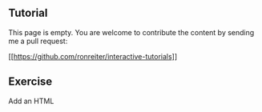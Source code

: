 Tutorial
--------

This page is empty. You are welcome to contribute the content by sending me a pull request:

[[https://github.com/ronreiter/interactive-tutorials]]

Exercise
--------
Add an HTML <style> tag for a heading or a paragraph.
Change it to either background-color or color.
Add a color that you prefer.

[[https://github.com/ronreiter/interactive-tutorials]]


Tutorial Code
-------------


    <!DOCTYPE html>
    <html>
        <head>
        </head>
        <body>
        </body>
    </html>
    
Expected Output
---------------

    <!DOCTYPE html>
    <html>
        <head>
            <h1>Hello, World!</h1>
            <h1 style="color: red;"></h1>
        </head>
        <body>
            <p>Hello, World!</p>
            <p1 style="background-color: blue;"></h1>
        </body>
    </html>

Solution
--------

    <!DOCTYPE html>
    <html>
        <head>
            <h1>Hello, World!</h1>
            <h1 style="color: red;"></h1>
        </head>
        <body>
            <p>Hello, World!</p>
            <p1 style="background-color: blue;"></h1>
        </body>
    </html>
